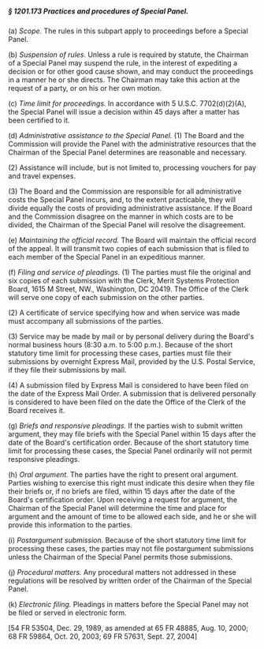 ##### § 1201.173 Practices and procedures of Special Panel. #####

(a) *Scope.* The rules in this subpart apply to proceedings before a Special Panel.

(b) *Suspension of rules.* Unless a rule is required by statute, the Chairman of a Special Panel may suspend the rule, in the interest of expediting a decision or for other good cause shown, and may conduct the proceedings in a manner he or she directs. The Chairman may take this action at the request of a party, or on his or her own motion.

(c) *Time limit for proceedings.* In accordance with 5 U.S.C. 7702(d)(2)(A), the Special Panel will issue a decision within 45 days after a matter has been certified to it.

(d) *Administrative assistance to the Special Panel.* (1) The Board and the Commission will provide the Panel with the administrative resources that the Chairman of the Special Panel determines are reasonable and necessary.

(2) Assistance will include, but is not limited to, processing vouchers for pay and travel expenses.

(3) The Board and the Commission are responsible for all administrative costs the Special Panel incurs, and, to the extent practicable, they will divide equally the costs of providing administrative assistance. If the Board and the Commission disagree on the manner in which costs are to be divided, the Chairman of the Special Panel will resolve the disagreement.

(e) *Maintaining the official record.* The Board will maintain the official record of the appeal. It will transmit two copies of each submission that is filed to each member of the Special Panel in an expeditious manner.

(f) *Filing and service of pleadings.* (1) The parties must file the original and six copies of each submission with the Clerk, Merit Systems Protection Board, 1615 M Street, NW., Washington, DC 20419. The Office of the Clerk will serve one copy of each submission on the other parties.

(2) A certificate of service specifying how and when service was made must accompany all submissions of the parties.

(3) Service may be made by mail or by personal delivery during the Board's normal business hours (8:30 a.m. to 5:00 p.m.). Because of the short statutory time limit for processing these cases, parties must file their submissions by overnight Express Mail, provided by the U.S. Postal Service, if they file their submissions by mail.

(4) A submission filed by Express Mail is considered to have been filed on the date of the Express Mail Order. A submission that is delivered personally is considered to have been filed on the date the Office of the Clerk of the Board receives it.

(g) *Briefs and responsive pleadings.* If the parties wish to submit written argument, they may file briefs with the Special Panel within 15 days after the date of the Board's certification order. Because of the short statutory time limit for processing these cases, the Special Panel ordinarily will not permit responsive pleadings.

(h) *Oral argument.* The parties have the right to present oral argument. Parties wishing to exercise this right must indicate this desire when they file their briefs or, if no briefs are filed, within 15 days after the date of the Board's certification order. Upon receiving a request for argument, the Chairman of the Special Panel will determine the time and place for argument and the amount of time to be allowed each side, and he or she will provide this information to the parties.

(i) *Postargument submission.* Because of the short statutory time limit for processing these cases, the parties may not file postargument submissions unless the Chairman of the Special Panel permits those submissions.

(j) *Procedural matters.* Any procedural matters not addressed in these regulations will be resolved by written order of the Chairman of the Special Panel.

(k) *Electronic filing.* Pleadings in matters before the Special Panel may not be filed or served in electronic form.

[54 FR 53504, Dec. 29, 1989, as amended at 65 FR 48885, Aug. 10, 2000; 68 FR 59864, Oct. 20, 2003; 69 FR 57631, Sept. 27, 2004]